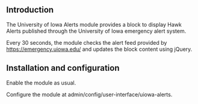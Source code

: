 ## Introduction
The University of Iowa Alerts module provides a block to display Hawk Alerts published through the University of Iowa emergency alert system.

Every 30 seconds, the module checks the alert feed provided by https://emergency.uiowa.edu/ and updates the block content using jQuery.

## Installation and configuration

Enable the module as usual.

Configure the module at admin/config/user-interface/uiowa-alerts.
